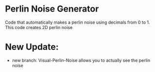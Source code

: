 # Perlin Noise Generator

Code that automatically makes a perlin noise using decimals from 0 to 1.
This code creates 2D perlin noise

# New Update: 
- new branch: Visual-Perlin-Noise allows you to actually see the perlin noise
